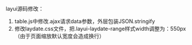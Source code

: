 layui源码修改：
1. table.js中修改.ajax请求data参数，外层包装JSON.stringify
2. 修改laydate.css文件，把.layui-laydate-range样式width调整为：550px（由于页面缩放默认宽度会造成换行）